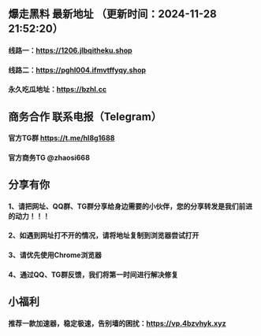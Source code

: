 ## 爆走黑料 最新地址 （更新时间：2024-11-28 21:52:20）
#### 线路一：https://1206.jlbqitheku.shop
#### 线路二：https://pghl004.ifmvtffyqy.shop
#### 永久吃瓜地址：https://bzhl.cc

## 商务合作 联系电报（Telegram）
#### 官方TG群 https://t.me/hl8g1688
#### 官方商务TG @zhaosi668

## 分享有你
#### 1、请把网址、QQ群、TG群分享给身边需要的小伙伴，您的分享转发是我们前进的动力！！！
#### 2、如遇到网址打不开的情况，请将地址复制到浏览器尝试打开
#### 3、请优先使用Chrome浏览器
#### 4、通过QQ、TG群反馈，我们将第一时间进行解决修复

## 小福利
#### 推荐一款加速器，稳定极速，告别墙的困扰：https://vp.4bzvhyk.xyz
